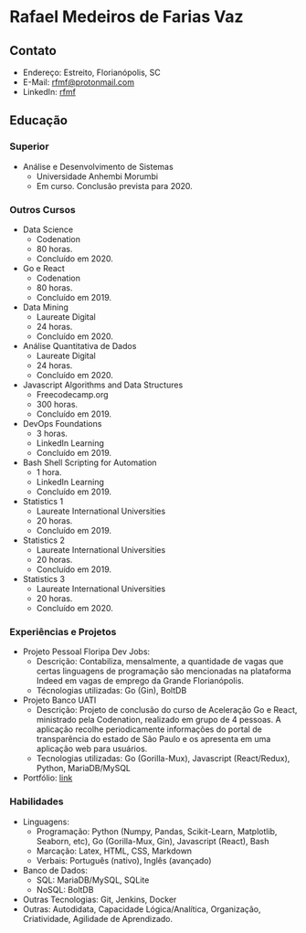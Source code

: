 # Rafael Medeiros de Farias Vaz

## Contato

- Endereço: Estreito, Florianópolis, SC
- E-Mail: rfmf@protonmail.com
- LinkedIn: [rfmf](https://www.linkedin.com/in/rfmf/)

## Educação

### Superior

- Análise e Desenvolvimento de Sistemas
  - Universidade Anhembi Morumbi
  - Em curso. Conclusão prevista para 2020.

### Outros Cursos

- Data Science
  - Codenation
  - 80 horas.
  - Concluído em 2020.
- Go e React
  - Codenation
  - 80 horas.
  - Concluído em 2019.
- Data Mining
  - Laureate Digital
  - 24 horas.
  - Concluído em 2020.
- Análise Quantitativa de Dados
  - Laureate Digital
  - 24 horas.
  - Concluído em 2020.
- Javascript Algorithms and Data Structures
  - Freecodecamp.org
  - 300 horas.
  - Concluído em 2019.
- DevOps Foundations
  - 3 horas.
  - LinkedIn Learning
  - Concluído em 2019.
- Bash Shell Scripting for Automation
  - 1 hora.
  - LinkedIn Learning
  - Concluído em 2019.
- Statistics 1
  - Laureate International Universities
  - 20 horas.
  - Concluído em 2019.
- Statistics 2
  - Laureate International Universities
  - 20 horas.
  - Concluído em 2019.
- Statistics 3
  - Laureate International Universities
  - 20 horas.
  - Concluído em 2020.

### Experiências e Projetos

- Projeto Pessoal Floripa Dev Jobs:
  - Descrição: Contabiliza, mensalmente, a quantidade de vagas que certas
    linguagens de programação são mencionadas na plataforma Indeed em vagas de
    emprego da Grande Florianópolis.
  - Técnologias utilizadas: Go (Gin), BoltDB
- Projeto Banco UATI
  - Descrição: Projeto de conclusão do curso de Aceleração Go e React,
    ministrado pela Codenation, realizado em grupo de 4 pessoas.
    A aplicação recolhe periodicamente informações do portal de transparência
    do estado de São Paulo e os apresenta em uma aplicação web para usuários.
  - Tecnologias utilizadas: Go (Gorilla-Mux), Javascript (React/Redux), Python,
    MariaDB/MySQL
- Portfólio: [link](https://github.com/rfmf/ds_portfolio)

### Habilidades

- Linguagens:
  - Programação: Python (Numpy, Pandas, Scikit-Learn, Matplotlib, Seaborn, etc), Go
    (Gorilla-Mux, Gin), Javascript (React), Bash
  - Marcação: Latex, HTML, CSS, Markdown
  - Verbais: Português (nativo), Inglês (avançado)
- Banco de Dados:
  - SQL: MariaDB/MySQL, SQLite
  - NoSQL: BoltDB
- Outras Tecnologias: Git, Jenkins, Docker
- Outras: Autodidata, Capacidade Lógica/Analítica, Organização, Criatividade,
  Agilidade de Aprendizado.
